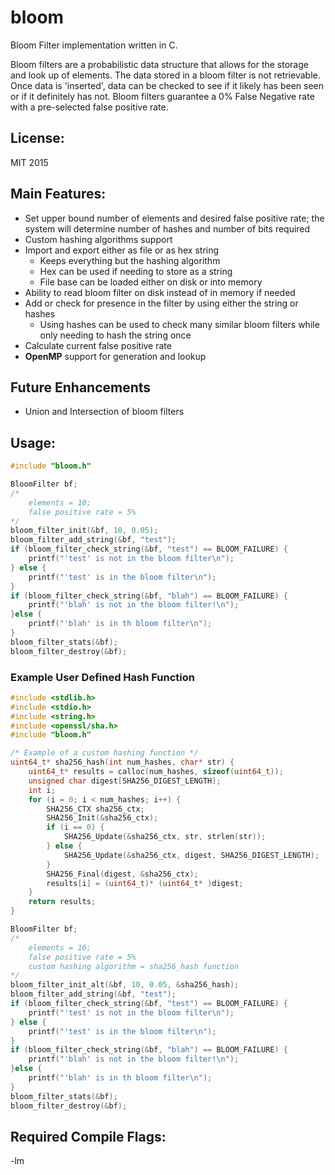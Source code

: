 # bloom
Bloom Filter implementation written in C.

Bloom filters are a probabilistic data structure that allows for the storage and look up of elements. The data stored in a bloom filter is not retrievable. Once data is 'inserted', data can be checked to see if it likely has been seen or if it definitely has not. Bloom filters guarantee a 0% False Negative rate with a pre-selected false positive rate.


## License:
MIT 2015


## Main Features:
* Set upper bound number of elements and desired false positive rate; the system will determine number of hashes and number of bits required
* Custom hashing algorithms support
* Import and export either as file or as hex string
	* Keeps everything but the hashing algorithm
	* Hex can be used if needing to store as a string
	* File base can be loaded either on disk or into memory
* Ability to read bloom filter on disk instead of in memory if needed
* Add or check for presence in the filter by using either the string or hashes
    * Using hashes can be used to check many similar bloom filters while only needing to hash the string once
* Calculate current false positive rate
* **OpenMP** support for generation and lookup


## Future Enhancements
* Union and Intersection of bloom filters


## Usage:
``` c
#include "bloom.h"

BloomFilter bf;
/*
	elements = 10;
	false positive rate = 5%
*/
bloom_filter_init(&bf, 10, 0.05);
bloom_filter_add_string(&bf, "test");
if (bloom_filter_check_string(&bf, "test") == BLOOM_FAILURE) {
	printf("'test' is not in the bloom filter\n");
} else {
	printf("'test' is in the bloom filter\n");
}
if (bloom_filter_check_string(&bf, "blah") == BLOOM_FAILURE) {
	printf("'blah' is not in the bloom filter!\n");
}else {
	printf("'blah' is in th bloom filter\n");
}
bloom_filter_stats(&bf);
bloom_filter_destroy(&bf);
```

### Example User Defined Hash Function
``` c
#include <stdlib.h>
#include <stdio.h>
#include <string.h>
#include <openssl/sha.h>
#include "bloom.h"

/* Example of a custom hashing function */
uint64_t* sha256_hash(int num_hashes, char* str) {
	uint64_t* results = calloc(num_hashes, sizeof(uint64_t));
	unsigned char digest[SHA256_DIGEST_LENGTH];
	int i;
	for (i = 0; i < num_hashes; i++) {
		SHA256_CTX sha256_ctx;
		SHA256_Init(&sha256_ctx);
		if (i == 0) {
			SHA256_Update(&sha256_ctx, str, strlen(str));
		} else {
			SHA256_Update(&sha256_ctx, digest, SHA256_DIGEST_LENGTH);
		}
		SHA256_Final(digest, &sha256_ctx);
		results[i] = (uint64_t)* (uint64_t* )digest;
	}
	return results;
}

BloomFilter bf;
/*
	elements = 10;
	false positive rate = 5%
	custom hashing algorithm = sha256_hash function
*/
bloom_filter_init_alt(&bf, 10, 0.05, &sha256_hash);
bloom_filter_add_string(&bf, "test");
if (bloom_filter_check_string(&bf, "test") == BLOOM_FAILURE) {
	printf("'test' is not in the bloom filter\n");
} else {
	printf("'test' is in the bloom filter\n");
}
if (bloom_filter_check_string(&bf, "blah") == BLOOM_FAILURE) {
	printf("'blah' is not in the bloom filter!\n");
}else {
	printf("'blah' is in th bloom filter\n");
}
bloom_filter_stats(&bf);
bloom_filter_destroy(&bf);
```

## Required Compile Flags:
-lm
